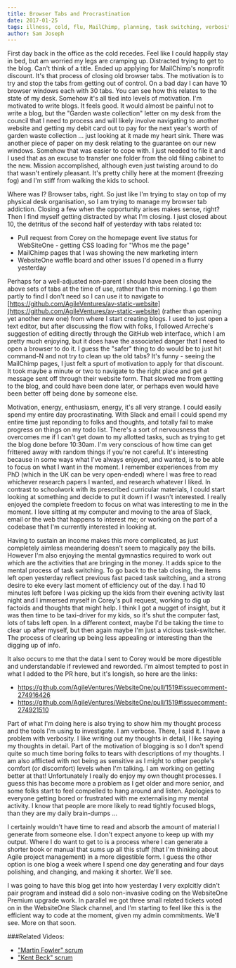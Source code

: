 ```yaml
---
title: Browser Tabs and Procrastination
date: 2017-01-25
tags: illness, cold, flu, MailChimp, planning, task switching, verbosity, communication
author: Sam Joseph
---
```


First day back in the office as the cold recedes.  Feel like I could happily stay in bed, but am worried my legs are cramping up.  Distracted trying to get to the blog. Can't think of a title. Ended up applying for MailChimp's nonprofit discount.  It's that process of closing old browser tabs.   The motivation is to try and stop the tabs from getting out of control.  On a bad day I can have 10 browser windows each with 30 tabs.  You can see how this relates to the state of my desk.  Somehow it's all tied into levels of motivation.  I'm motivated to write blogs.  It feels good.  It would almost be painful not to write a blog, but the "Garden waste collection" letter on my desk from the council that I need to process and will likely involve navigating to another website and getting my debit card out to pay for the next year's worth of garden waste collection ... just looking at it made my heart sink.  There was another piece of paper on my desk relating to the guarantee on our new windows.  Somehow that was easier to cope with.  I just needed to file it and I used that as an excuse to transfer one folder from the old filing cabinet to the new.   Mission accomplished, although even just twisting around to do that wasn't entirely pleasant.  It's pretty chilly here at the moment (freezing fog) and I'm stiff from walking the kids to school.

Where was I?  Browser tabs, right.  So just like I'm trying to stay on top of my physical desk organisation, so I am trying to manage my browser tab addiction.  Closing a few when the opportunity arises makes sense, right?  Then I find myself getting distracted by what I'm closing.  I just closed about 10, the detritus of the second half of yesterday with tabs related to:

* Pull request from Corey on the homepage event live status for WebSiteOne - getting CSS loading for "Whos me the page"
* MailChimp pages that I was showing the new marketing intern
* WebsiteOne waffle board and other issues I'd opened in a flurry yesterday

Perhaps for a well-adjusted non-parent I should have been closing the above sets of tabs at the time of use, rather than this morning. I go them partly to find I don't need so I can use it to navigate to [https://github.com/AgileVentures/av-static-website](https://github.com/AgileVentures/av-static-website) (rather than opening yet another new one) from where I start creating blogs.  I used to just open a text editor, but after discussing the flow with folks, I followed Arreche's suggestion of editing directly through the GitHub web interface, which I am pretty much enjoying, but it does have the associated danger that I need to open a browser to do it.  I guess the "safer" thing to do would be to just hit command-N and not try to clean up the old tabs?  It's funny - seeing the MailChimp pages, I just felt a spurt of motivation to apply for that discount.  It took maybe a minute or two to navigate to the right place and get a message sent off through their website form.  That slowed me from getting to the blog, and could have been done later, or perhaps even would have been better off being done by someone else.

Motivation, energy, enthusiasm, energy, it's all very strange.  I could easily spend my entire day procrastinating.  With Slack and email I could spend my entire time just reponding to folks and thoughts, and totally fail to make progress on things on my todo list.  There's a sort of nervousness that overcomes me if I can't get down to my allotted tasks, such as trying to get the blog done before 10:30am.  I'm very conscious of how time can get frittered away with random things if you're not careful.  It's interesting because in some ways what I've always enjoyed, and wanted, is to be able to focus on what I want in the moment.  I remember experiences from my PhD (which in the UK can be very open-ended) where I was free to read whichever research papers I wanted, and research whatever I liked.  In contrast to schoolwork with its prescribed curricular materials, I could start looking at something and decide to put it down if I wasn't interested.  I really enjoyed the complete freedom to focus on what was interesting to me in the moment.  I love sitting at my computer and moving to the area of Slack, email or the web that happens to interest me; or working on the part of a codebase that I'm currently interested in looking at.

Having to sustain an income makes this more complicated, as just completely aimless meandering doesn't seem to magically pay the bills.  However I'm also enjoying the mental gymnastics required to work out which are the activities that are bringing in the money.  It adds spice to the mental process of task switching.  To go back to the tab closing, the items left open yesterday reflect previous fast paced task switching, and a strong desire to eke every last moment of efficiency out of the day.  I had 10 minutes left before I was picking up the kids from their evening activity last night and I immersed myself in Corey's pull request, working to dig up factoids and thoughts that might help.  I think I got a nugget of insight, but it was then time to be taxi-driver for my kids, so it's shut the computer fast, lots of tabs left open.  In a different context, maybe I'd be taking the time to clear up after myself, but then again maybe I'm just a vicious task-switcher.  The process of clearing up being less appealing or interesting than the digging up of info.

It also occurs to me that the data I sent to Corey would be more digestible and understandable if reviewed and reworded.  I'm almost tempted to post in what I added to the PR here, but it's longish, so here are the links:

* https://github.com/AgileVentures/WebsiteOne/pull/1519#issuecomment-274916426
* https://github.com/AgileVentures/WebsiteOne/pull/1519#issuecomment-274921510

Part of what I'm doing here is also trying to show him my thought process and the tools I'm using to investigate.  I am verbose.  There, I said it.  I have a problem with verbosity.  I like writing out my thoughts in detail, I like saying my thoughts in detail.  Part of the motivation of blogging is so I don't spend quite so much time boring folks to tears with descriptions of my thoughts.  I am also afflicted with not being as sensitive as I might to other people's comfort (or discomfort) levels when I'm talking.  I am working on getting better at that!  Unfortunately I really do enjoy my own thought processes.  I guess this has become more a problem as I get older and more senior, and some folks start to feel compelled to hang around and listen.  Apologies to everyone getting bored or frustrated with me externalising my mental activity.  I know that people are more likely to read tightly focused blogs, than they are my daily brain-dumps ...

I certainly wouldn't have time to read and absorb the amount of material I generate from someone else.  I don't expect anyone to keep up with my output.  Where I do want to get to is a process where I can generate a shorter book or manual that sums up all this stuff (that I'm thinking about Agile project management) in a more digestible form.  I guess the other option is one blog a week where I spend one day generating and four days polishing, and changing, and making it shorter.  We'll see.

I was going to have this blog get into how yesterday I very explcitly didn't pair program and instead did a solo non-invasive coding on the WebsiteOne Premium upgrade work.  In parallel we got three small related tickets voted on in the WebsiteOne Slack channel, and I'm starting to feel like this is the efficient way to code at the moment, given my admin commitments.  We'll see.  More on that soon.

###Related Videos:

* ["Martin Fowler" scrum](https://www.youtube.com/watch?v=M599bZzEAkw)
* ["Kent Beck" scrum](https://www.youtube.com/watch?v=li0wQC1LQ3Y)
